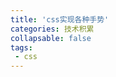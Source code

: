 ```yaml
---
title: 'css实现各种手势'
categories: 技术积累
collapsable: false
tags:
 - css
---
```


<exampleskill-handleShape />
